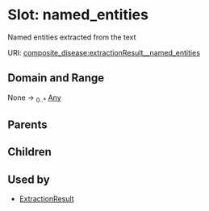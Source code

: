 
# Slot: named_entities


Named entities extracted from the text

URI: [composite_disease:extractionResult__named_entities](http://w3id.org/ontogpt/composite_disease/extractionResult__named_entities)


## Domain and Range

None &#8594;  <sub>0..\*</sub> [Any](Any.md)

## Parents


## Children


## Used by

 * [ExtractionResult](ExtractionResult.md)
